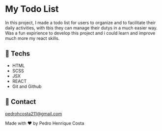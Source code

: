 # My Todo List
In this project, I made a todo list for users to organize and to facilitate their daily activities, with tbis they can manage their dutys in a much easier way. Was a fun expirience to develop this project and i could learn and improve much more my react skills.
## 🚀 Techs

- HTML
- SCSS
- JSX
- REACT
- Git and Github

## 🚨 Contact

pedrohcosta211@gmail.com


Made with ❤️ by Pedro Henrique Costa